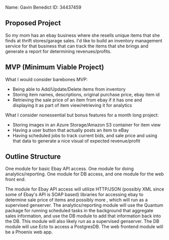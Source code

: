 Name: Gavin Benedict          ID: 34437459

## Proposed Project

So my mom has an ebay business where she resells unique items 
that she finds at thrift stores/garage sales. I'd like to build 
an inventory management service for that business that can track 
the items that she brings and generate a report for determining 
revenues/profits.

## MVP (Minimum Viable Project)

What I would consider barebones MVP:
- Being able to Add/Update/Delete items from inventory
- Storing item names, descriptions, original purchase price, ebay item id
- Retrieving the sale price of an item from ebay if it has one and 
  displaying it as part of item view/retrieving it for analytics

What I consider nonessential but bonus features for a month long project:
- Storing images in an Azure Storage/Amazon S3 container for item view
- Having a user button that actually posts an item to eBay 
- Having scheduled jobs to track current bids, and sale price and using that
  data to generate a nice visual of expected revenue/profit

## Outline Structure

One module for basic Ebay API access. One module for doing analytics/reporting. 
One module for DB access, and one module for the web front end. 

The module for Ebay API access will utilize HTTP/JSON (possibly XML since some of Ebay's API is SOAP based) 
libraries for accessing ebay to determine sale price of items and possibly more , which will run as 
a supervised genserver. The analytics/reporting module will use the Quantum package for running scheduled tasks
in the background that aggregate sales information, and use the DB module to add that information back into the DB. 
This module will also likely run as a supervised genserver. The DB module will use Ecto to access a PostgresDB. 
The web frontend module will be a Phoenix web app. 